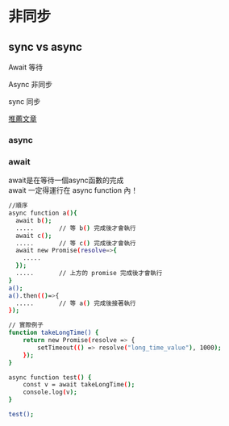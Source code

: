 <h1>非同步</h1>

## sync vs async

Await 等待

Async 非同步

sync 同步

[推薦文章](https://wcc723.github.io/javascript/2017/12/30/javascript-async-await/)

<h3>async</h3>

<h3>await</h3>
await是在等待一個async函數的完成<br>
await 一定得運行在 async function 內！

```bash
//順序
async function a(){
  await b();
  .....       // 等 b() 完成後才會執行
  await c();
  .....       // 等 c() 完成後才會執行
  await new Promise(resolve=>{
    .....
  });
  .....       // 上方的 promise 完成後才會執行
}
a();
a().then(()=>{
  .....       // 等 a() 完成後接著執行
});
```

```bash
// 實際例子
function takeLongTime() {
    return new Promise(resolve => {
        setTimeout(() => resolve("long_time_value"), 1000);
    });
}

async function test() {
    const v = await takeLongTime();
    console.log(v);
}

test();
```
